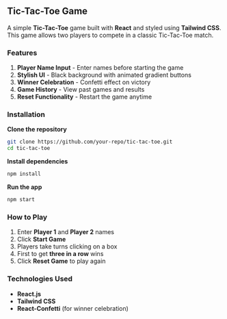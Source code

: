 ## Tic-Tac-Toe Game  

A simple **Tic-Tac-Toe** game built with **React** and styled using **Tailwind CSS**. This game allows two players to compete in a classic Tic-Tac-Toe match.


### Features  
 1. **Player Name Input** - Enter names before starting the game  
 2. **Stylish UI** - Black background with animated gradient buttons  
 3. **Winner Celebration** - Confetti effect on victory  
 4. **Game History** - View past games and results  
 5. **Reset Functionality** - Restart the game anytime  


### Installation  

 **Clone the repository**  
```sh
git clone https://github.com/your-repo/tic-tac-toe.git
cd tic-tac-toe
```

 **Install dependencies**  
```sh
npm install
```

 **Run the app**  
```sh
npm start
```

###  How to Play  
1. Enter **Player 1** and **Player 2** names  
2. Click **Start Game**  
3. Players take turns clicking on a box  
4. First to get **three in a row** wins 
5. Click **Reset Game** to play again


###  Technologies Used  
- **React.js** 
- **Tailwind CSS** 
- **React-Confetti** (for winner celebration)  
